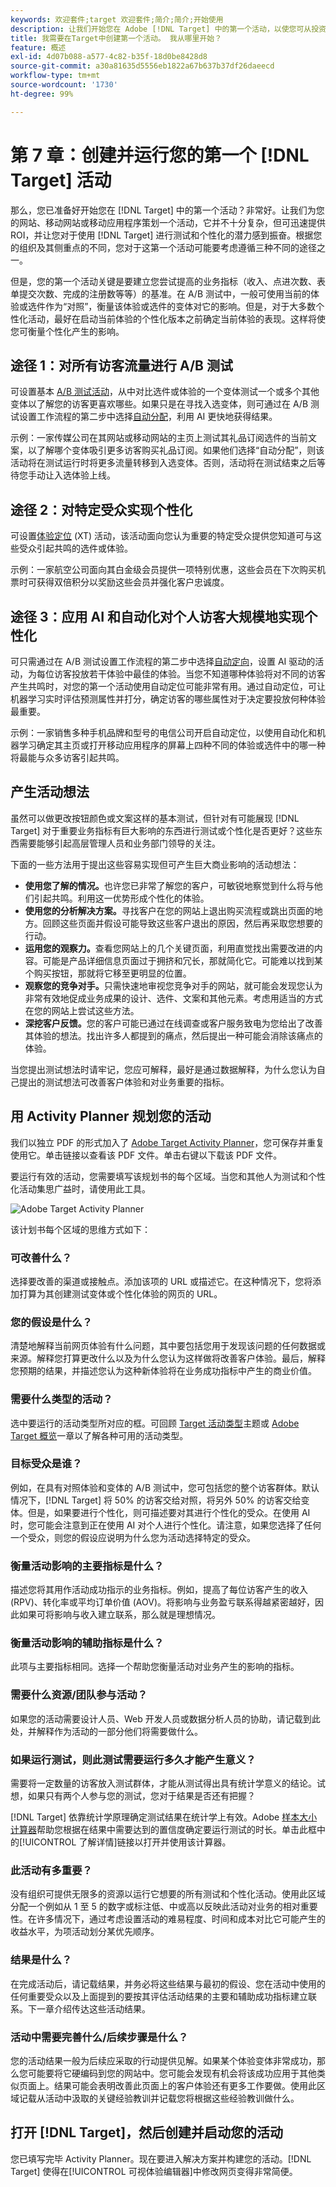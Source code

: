 ```yaml
---
keywords: 欢迎套件;target 欢迎套件;简介;简介;开始使用
description: 让我们开始您在 Adobe [!DNL Target] 中的第一个活动，以使您可从投资获得 ROI。
title: 我需要在Target中创建第一个活动。 我从哪里开始？
feature: 概述
exl-id: 4d07b088-a577-4c82-b35f-18d0be8428d8
source-git-commit: a30a81635d5556eb1822a67b637b37df26daeecd
workflow-type: tm+mt
source-wordcount: '1730'
ht-degree: 99%

---
```


# 第 7 章：创建并运行您的第一个 [!DNL Target] 活动

那么，您已准备好开始您在 [!DNL Target] 中的第一个活动？非常好。让我们为您的网站、移动网站或移动应用程序策划一个活动，它并不十分复杂，但可迅速提供 ROI，并让您对于使用 [!DNL Target] 进行测试和个性化的潜力感到振奋。根据您的组织及其侧重点的不同，您对于这第一个活动可能要考虑遵循三种不同的途径之一。

但是，您的第一个活动关键是要建立您尝试提高的业务指标（收入、点进次数、表单提交次数、完成的注册数等等）的基准。在 A/B 测试中，一般可使用当前的体验或选件作为“对照”，衡量该体验或选件的变体对它的影响。但是，对于大多数个性化活动，最好在启动当前体验的个性化版本之前确定当前体验的表现。这样将使您可衡量个性化产生的影响。

## 途径 1：对所有访客流量进行 A/B 测试

可设置基本 [A/B 测试活动](/help/c-activities/t-test-ab/test-ab.md)，从中对比选件或体验的一个变体测试一个或多个其他变体以了解您的访客更喜欢哪些。如果只是在寻找入选变体，则可通过在 A/B 测试设置工作流程的第二步中选择[自动分配](/help/c-activities/automated-traffic-allocation/automated-traffic-allocation.md)，利用 AI 更快地获得结果。

示例：一家传媒公司在其网站或移动网站的主页上测试其礼品订阅选件的当前文案，以了解哪个变体吸引更多访客购买礼品订阅。如果他们选择“自动分配”，则该活动将在测试运行时将更多流量转移到入选变体。否则，活动将在测试结束之后等待您手动让入选体验上线。

## 途径 2：对特定受众实现个性化

可设置[体验定位](/help/c-activities/t-experience-target/experience-target.md) (XT) 活动，该活动面向您认为重要的特定受众提供您知道可与这些受众引起共鸣的选件或体验。

示例：一家航空公司面向其白金级会员提供一项特别优惠，这些会员在下次购买机票时可获得双倍积分以奖励这些会员并强化客户忠诚度。

## 途径 3：应用 AI 和自动化对个人访客大规模地实现个性化

可只需通过在 A/B 测试设置工作流程的第二步中选择[自动定向](/help/c-activities/auto-target/auto-target-to-optimize.md)，设置 AI 驱动的活动，为每位访客投放若干体验中最佳的体验。当您不知道哪种体验将对不同的访客产生共鸣时，对您的第一个活动使用自动定位可能非常有用。通过自动定位，可让机器学习实时评估预测属性并打分，确定访客的哪些属性对于决定要投放何种体验最重要。

示例：一家销售多种手机品牌和型号的电信公司开启自动定位，以使用自动化和机器学习确定其主页或打开移动应用程序的屏幕上四种不同的体验或选件中的哪一种将最能与众多访客引起共鸣。

## 产生活动想法

虽然可以做更改按钮颜色或文案这样的基本测试，但针对有可能展现 [!DNL Target] 对于重要业务指标有巨大影响的东西进行测试或个性化是否更好？这些东西需要能够引起高层管理人员和业务部门领导的关注。

下面的一些方法用于提出这些容易实现但可产生巨大商业影响的活动想法：

* **使用您了解的情况。**&#x200B;也许您已非常了解您的客户，可敏锐地察觉到什么将与他们引起共鸣。利用这一优势形成个性化的体验。
* **使用您的分析解决方案。**&#x200B;寻找客户在您的网站上退出购买流程或跳出页面的地方。回顾这些页面并假设可能导致这些客户退出的原因，然后再采取您想要的行动。
* **运用您的观察力。**&#x200B;查看您网站上的几个关键页面，利用直觉找出需要改进的内容。可能是产品详细信息页面过于拥挤和冗长，那就简化它。可能难以找到某个购买按钮，那就将它移至更明显的位置。
* **观察您的竞争对手。**&#x200B;只需快速地审视您竞争对手的网站，就可能会发现您认为非常有效地促成业务成果的设计、选件、文案和其他元素。考虑用适当的方式在您的网站上尝试这些方法。
* **深挖客户反馈。**&#x200B;您的客户可能已通过在线调查或客户服务致电为您给出了改善其体验的想法。找出许多人都提到的痛点，然后提出一种可能会消除该痛点的体验。

当您提出测试想法时请牢记，您应可解释，最好是通过数据解释，为什么您认为自己提出的测试想法可改善客户体验和对业务重要的指标。

## 用 Activity Planner 规划您的活动

我们以独立 PDF 的形式加入了 [Adobe Target Activity Planner](/help/assets/activity-planner.pdf)，您可保存并重复使用它。单击链接以查看该 PDF 文件。单击右键以下载该 PDF 文件。

要运行有效的活动，您需要填写该规划书的每个区域。当您和其他人为测试和个性化活动集思广益时，请使用此工具。

![Adobe Target Activity Planner](/help/c-intro/assets/activity-planner.png)

该计划书每个区域的思维方式如下：

### 可改善什么？

选择要改善的渠道或接触点。添加该项的 URL 或描述它。在这种情况下，您将添加打算为其创建测试变体或个性化体验的网页的 URL。

### 您的假设是什么？

清楚地解释当前网页体验有什么问题，其中要包括您用于发现该问题的任何数据或来源。解释您打算更改什么以及为什么您认为这样做将改善客户体验。最后，解释您预期的结果，并描述您认为这种新体验将在业务成功指标中产生的商业价值。

### 需要什么类型的活动？

选中要运行的活动类型所对应的框。可回顾 [Target 活动类型](/help/c-activities/target-activities-guide.md)主题或 [Adobe Target 概览](/help/c-intro/target-welcome-kit-2.md)一章以了解各种可用的活动类型。

### 目标受众是谁？

例如，在具有对照体验和变体的 A/B 测试中，您可包括您的整个访客群体。默认情况下，[!DNL Target] 将 50% 的访客交给对照，将另外 50% 的访客交给变体。但是，如果要进行个性化，则可描述要对其进行个性化的受众。在使用 AI 时，您可能会注意到正在使用 AI 对个人进行个性化。请注意，如果您选择了任何一个受众，则您的假设应说明为什么您为活动选择特定的受众。

### 衡量活动影响的主要指标是什么？

描述您将其用作活动成功指示的业务指标。例如，提高了每位访客产生的收入 (RPV)、转化率或平均订单价值 (AOV)。将影响与业务盈亏联系得越紧密越好，因此如果可将影响与收入建立联系，那么就是理想情况。

### 衡量活动影响的辅助指标是什么？

此项与主要指标相同。选择一个帮助您衡量活动对业务产生的影响的指标。

### 需要什么资源/团队参与活动？

如果您的活动需要设计人员、Web 开发人员或数据分析人员的协助，请记载到此处，并解释作为活动的一部分他们将需要做什么。

### 如果运行测试，则此测试需要运行多久才能产生意义？

需要将一定数量的访客放入测试群体，才能从测试得出具有统计学意义的结论。试想，如果只有两个人参与您的测试，您对于结果是否还有把握？

[!DNL Target] 依靠统计学原理确定测试结果在统计学上有效。Adobe [样本大小计算器](https://experienceleague.adobe.com/tools/calculator/testcalculator.html)帮助您根据在结果中需要达到的置信度确定要运行测试的时长。单击此框中的[!UICONTROL 了解详情]链接以打开并使用该计算器。

### 此活动有多重要？

没有组织可提供无限多的资源以运行它想要的所有测试和个性化活动。使用此区域分配一个例如从 1 至 5 的数字或标注低、中或高以反映此活动对业务的相对重要性。在许多情况下，通过考虑设置活动的难易程度、时间和成本对比它可能产生的收益水平，为项活动划分某优先顺序。

### 结果是什么？

在完成活动后，请记载结果，并务必将这些结果与最初的假设、您在活动中使用的任何重要受众以及上面提到的要按其评估活动结果的主要和辅助成功指标建立联系。下一章介绍传达这些活动结果。

### 活动中需要完善什么/后续步骤是什么？

您的活动结果一般为后续应采取的行动提供见解。如果某个体验变体非常成功，那么您可能要将它硬编码到您的网站中。您可能会发现有机会将该成功应用于其他类似页面上。结果可能会表明改善此页面上的客户体验还有更多工作要做。使用此区域记载从活动中汲取的关键经验教训并记载您将根据这些经验教训做什么。

## 打开 [!DNL Target]，然后创建并启动您的活动

您已填写完毕 Activity Planner。现在要进入解决方案并构建您的活动。[!DNL Target] 使得在[!UICONTROL 可视体验编辑器]中修改网页变得非常简便。
